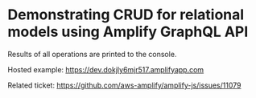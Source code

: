 # Demonstrating CRUD for relational models using Amplify GraphQL API

Results of all operations are printed to the console.

Hosted example: https://dev.dokjly6mjr517.amplifyapp.com

Related ticket: https://github.com/aws-amplify/amplify-js/issues/11079
